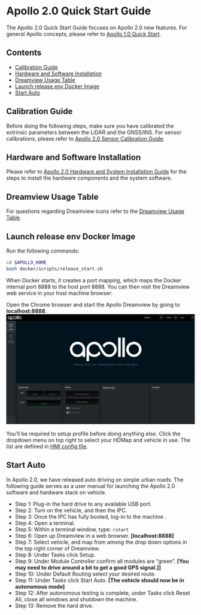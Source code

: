 # Apollo 2.0 Quick Start Guide

The Apollo 2.0 Quick Start Guide focuses on Apollo 2.0 new features. For general Apollo
concepts, please refer to
[Apollo 1.0 Quick Start](https://github.com/ApolloAuto/apollo/blob/master/docs/quickstart/apollo_1_0_quick_start.md).

## Contents
* [Calibration Guide](#calibration-guide)
* [Hardware and Software Installation](#hardware-and-software-installation)
* [Dreamview Usage Table](#dreamview-usage-table)
* [Launch release env Docker Image](#launch-release-env-docker-image)
* [Start Auto](#start-auto)

## Calibration Guide

Before doing the following steps, make sure you have calibrated the extrinsic
parameters between the LiDAR and the GNSS/INS. For sensor calibrations, please
refer to
[Apollo 2.0 Sensor Calibration Guide](https://github.com/ApolloAuto/apollo/blob/master/docs/quickstart/apollo_2_0_sensor_calibration_guide.md).

## Hardware and Software Installation

Please refer to [Apollo 2.0 Hardware and System Installation Guide](https://github.com/ApolloAuto/apollo/blob/master/docs/quickstart/apollo_2_0_hardware_system_installation_guide%20v1.md)
for the steps to install the hardware components and the system software.

## Dreamview Usage Table

For questions regarding Dreamview icons refer to the [Dreamview Usage Table]( https://github.com/ApolloAuto/apollo/blob/master/docs/specs/dreamview_usage_table.md).

## Launch release env Docker Image

Run the following commands:

```bash
cd $APOLLO_HOME
bash docker/scripts/release_start.sh
```

When Docker starts, it creates a port mapping, which maps the Docker internal
port 8888 to the host port 8888. You can then visit the Dreamview web service in
your host machine browser:

Open the Chrome browser and start the Apollo Dreamview by going to
**localhost:8888**.
 ![](images/dreamview.png)

You'll be required to setup profile before doing anything else. Click the
dropdown menu on top right to select your HDMap and vehicle in use. The list are
defined in
[HMI config file](https://raw.githubusercontent.com/ApolloAuto/apollo/master/modules/dreamview/conf/hmi.conf).

## Start Auto

In Apollo 2.0, we have released auto driving on simple urban roads. The following guide serves as a user manual for launching the Apollo 2.0 software and hardware stack on vehicle.


- Step 1: Plug-in the hard drive to any available USB port. 
- Step 2: Turn on the vehicle, and then the IPC.
- Step 3: Once the IPC has fully booted, log-in to the machine .
- Step 4: Open a terminal.
- Step 5: Within a terminal window, type: ```rstart```
- Step 6: Open up Dreamview in a web browser. **[localhost:8888]**
- Step 7: Select vehicle, and map from among the drop down options in the top right corner of Dreamview.
- Step 8: Under Tasks click Setup.
- Step 9: Under Module Controller confirm all modules are “green”. **[You may need to drive around a bit to get a good GPS signal.]]**
- Step 10: Under Default Routing select your desired route.
- Step 11: Under Tasks click Start Auto. **[The vehicle should now be in autonomous mode]**
- Step 12: After autonomous testing is complete, under Tasks click Reset All, close all windows and shutdown the machine. 
- Step 13: Remove the hard drive.


